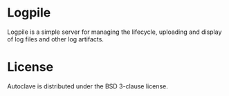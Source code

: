 Logpile
=======
Logpile is a simple server for managing the lifecycle, uploading and display of log files and other log artifacts.

License
=======

Autoclave is distributed under the BSD 3-clause license.